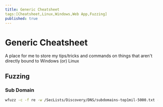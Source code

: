 ```yaml
---
title: Generic Cheatsheet
tags:[Cheatsheet,Linux,Windows,Web App,Fuzzing]
published: true
---
```



# [](#header-1)Generic Cheatsheet

A place for me to store my tips/tricks and commands on things that aren't directly bound to Windows (or) Linux

## [](#header-2) Fuzzing


### [](#header-3) Sub Domain

```bash
wfuzz -c -f re -w /SecLists/Discovery/DNS/subdomains-top1mil-5000.txt -u "http://domain.htb" -H "Host: FUZZ.domain.htb" --hh 311\
```